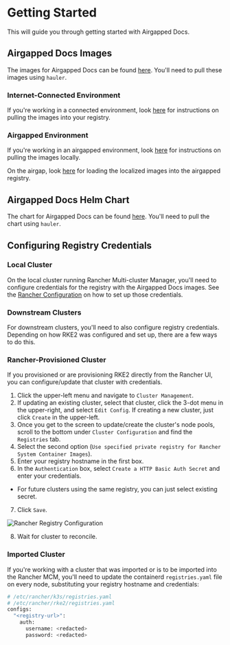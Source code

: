 # Getting Started

This will guide you through getting started with Airgapped Docs.

## Airgapped Docs Images

The images for Airgapped Docs can be found [here](https://rancherfederal.github.io/carbide-docs/docs/registry-docs/downloading-images). You'll need to pull these images using `hauler`.

### Internet-Connected Environment

If you're working in a connected environment, look [here](../registry-docs/copying-images.md) for instructions on pulling the images into your registry.

### Airgapped Environment

If you're working in an airgapped environment, look [here](../registry-docs/downloading-images.md) for instructions on pulling the images locally.

On the airgap, look [here](../registry-docs/loading-images.md) for loading the localized images into the airgapped registry.

## Airgapped Docs Helm Chart

The chart for Airgapped Docs can be found [here](../carbide-charts.md). You'll need to pull the chart using `hauler`.

## Configuring Registry Credentials

### Local Cluster

On the local cluster running Rancher Multi-cluster Manager, you'll need to configure credentials for the registry with the Airgapped Docs images. See the [Rancher Configuration](../registry-docs/rancher-config.md) on how to set up those credentials.

### Downstream Clusters

For downstream clusters, you'll need to also configure registry credentials. Depending on how RKE2 was configured and set up, there are a few ways to do this.

### Rancher-Provisioned Cluster

If you provisioned or are provisioning RKE2 directly from the Rancher UI, you can configure/update that cluster with credentials.

1. Click the upper-left menu and navigate to `Cluster Management`.
2. If updating an existing cluster, select that cluster, click the 3-dot menu in the upper-right, and select `Edit Config`. If creating a new cluster, just click `Create` in the upper-left.
3. Once you get to the screen to update/create the cluster's node pools, scroll to the bottom under `Cluster Configuration` and find the `Registries` tab.
4. Select the second option (`Use specified private registry for Rancher System Container Images`).
5. Enter your registry hostname in the first box.
6. In the `Authentication` box, select `Create a HTTP Basic Auth Secret` and enter your credentials.

- For future clusters using the same registry, you can just select existing secret.

7. Click `Save`.

![Rancher Registry Configuration](/img/registry-configuration.png)

8. Wait for cluster to reconcile.

### Imported Cluster

If you're working with a cluster that was imported or is to be imported into the Rancher MCM, you'll need to update the containerd `registries.yaml` file on every node, substituting your registry hostname and credentials:

```bash
# /etc/rancher/k3s/registries.yaml
# /etc/rancher/rke2/registries.yaml
configs:
  "<registry-url>":
    auth:
      username: <redacted>
      password: <redacted>
```
